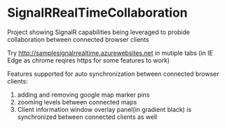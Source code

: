 # SignalRRealTimeCollaboration
Project showing SignalR capabilities being leveraged to probide collaboration between connected browser clients

Try http://samplesignalrrealtime.azurewebsites.net in mutiple tabs (in IE Edge as chrome reqires https for some features to work)

Features supported for auto synchronization between connected browser clients:
1. adding and removing google map marker pins
2. zooming levels between connected maps
3. Client information window overlay panel(in gradient black) is synchronized between connected clients as well
